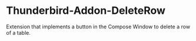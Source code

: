 # Thunderbird-Addon-DeleteRow
Extension that implements a button in the Compose Window to delete a row of a table.

